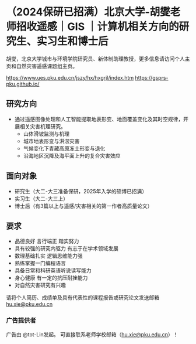 # （2024保研已招满）北京大学-胡燮老师招收遥感｜GIS ｜计算机相关方向的研究生、实习生和博士后

胡燮，北京大学城市与环境学院研究员、新体制助理教授，更多信息请访问个人主页和自然灾害遥感课题组主页。

https://www.ues.pku.edu.cn/jszy/hx/hxgrjl/index.htm
https://gsprs-pku.github.io/

## 研究方向
- 通过遥感图像处理和人工智能提取地表形变、地面覆盖变化及其时空规律，开展相关灾害机理研究。
  - 山体滑坡监测与机理
  - 城市地表形变与洪涝灾害
  - 气候变化下青藏高原冻土形变与退化
  - 沿海地区沉降及海平面上升的复合灾害效应

## 面向对象

- 研究生（大二-大三准备保研，2025年入学的硕博已招满）
- 实习生（大二-大三上）
- 博士后（有3篇以上与遥感/灾害相关的第一作者高质量论文）

## 要求

- 品德良好 言行端正 踏实努力  
- 具有较强的研究内驱力 有志于在学术领域发展
- 数理基础扎实 逻辑思维能力强
- 熟练掌握一门编程语言
- 具备日常和科研英语听说读写能力
- 身心健康 有一定的抗压耐挫能力
- 对自然灾害研究有兴趣

请将个人简历、成绩单及具有代表性的课程报告或研究论文发送邮箱 hu.xie@pku.edu.cn

### 广告提供者

广告由 @tot-Lin发起。 可直接联系老师学校邮箱（hu.xie@pku.edu.cn）！
